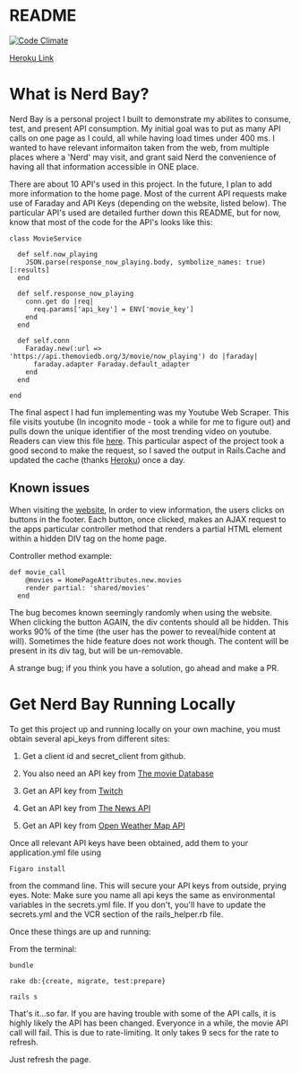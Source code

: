 # README
[![Code Climate](https://codeclimate.com/github/Dpalazzari/nerd_bay/badges/gpa.svg)](https://codeclimate.com/github/Dpalazzari/nerd_bay)

[Heroku Link](https://nerd-bay.herokuapp.com/)

# What is Nerd Bay?

Nerd Bay is a personal project I built to demonstrate my abilites to consume, test, and present API consumption. My initial goal was to put as many API calls on one page as I could, all while having load times under 400 ms. I wanted to have relevant informaiton taken from the web, from multiple places where a 'Nerd' may visit, and grant said Nerd the convenience of having all that information accessible in ONE place.

There are about 10 API's used in this project. In the future, I plan to add more information to the home page. Most of the current API requests make use of Faraday and API Keys (depending on the website, listed below). The particular API's used are detailed further down this README, but for now, know that most of the code for the API's looks like this:

```
class MovieService

  def self.now_playing
    JSON.parse(response_now_playing.body, symbolize_names: true)[:results]
  end

  def self.response_now_playing
    conn.get do |req|
      req.params['api_key'] = ENV['movie_key']
    end
  end

  def self.conn
    Faraday.new(:url => 'https://api.themoviedb.org/3/movie/now_playing') do |faraday|
      faraday.adapter Faraday.default_adapter
    end
  end

end
```

The final aspect I had fun implementing was my Youtube Web Scraper. This file visits youtube (In incognito mode - took a while for me to figure out) and pulls down the unique identifier of the most trending video on youtube. Readers can view this file [here](https://github.com/Dpalazzari/nerd_bay/blob/master/app/site_models/youtube_scraper.rb). This particular aspect of the project took a good second to make the request, so I saved the output in Rails.Cache and updated the cache (thanks [Heroku](https://elements.heroku.com/addons/scheduler)) once a day. 

## Known issues

When visiting the [website](https://nerd-bay.herokuapp.com/), In order to view information, the users clicks on buttons in the footer. Each button, once clicked, makes an AJAX request to the apps particular controller method that renders a partial HTML element within a hidden DIV tag on the home page.

Controller method example:

```
def movie_call
    @movies = HomePageAttributes.new.movies
    render partial: 'shared/movies'
  end
```

The bug becomes known seemingly randomly when using the website. When clicking the button AGAIN, the div contents should all be hidden. This works 90% of the time (the user has the power to reveal/hide content at will). Sometimes the hide feature does not work though. The content will be present in its div tag, but will be un-removable.

A strange bug; if you think you have a solution, go ahead and make a PR.

# Get Nerd Bay Running Locally

To get this project up and running locally on your own machine, you must obtain several api_keys from different sites:

1) Get a client id and secret_client from github.

2) You also need an API key from [The movie Database](https://www.themoviedb.org/)

3) Get an API key from [Twitch](https://dev.twitch.tv/)

4) Get an API key from [The News API](https://newsapi.org/)

5) Get an API key from [Open Weather Map API](https://openweathermap.org/api)


Once all relevant API keys have been obtained, add them to your application.yml file using 
```
Figaro install
```
from the command line. This will secure your API keys from outside, prying eyes. Note: Make sure you name all api keys the same as environmental variables in the secrets.yml file. If you don't, you'll have to update the secrets.yml and the VCR section of the rails_helper.rb file.

Once these things are up and running:

From the terminal:
```
bundle
```
```
rake db:{create, migrate, test:prepare}
```
```
rails s
```

That's it...so far. If you are having trouble with some of the API calls, it is highly likely the API has been changed. Everyonce in a while, the movie API call will fail. This is due to rate-limiting. It only takes 9 secs for the rate to refresh.

Just refresh the page.
